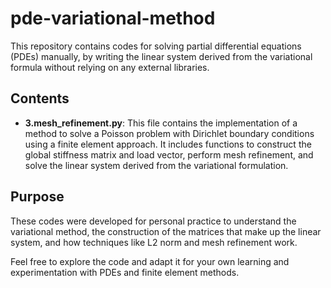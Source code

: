 # pde-variational-method

This repository contains codes for solving partial differential equations (PDEs) manually, by writing the linear system derived from the variational formula without relying on any external libraries. 

## Contents

- **3.mesh_refinement.py**: This file contains the implementation of a method to solve a Poisson problem with Dirichlet boundary conditions using a finite element approach. It includes functions to construct the global stiffness matrix and load vector, perform mesh refinement, and solve the linear system derived from the variational formulation.

## Purpose

These codes were developed for personal practice to understand the variational method, the construction of the matrices that make up the linear system, and how techniques like L2 norm and mesh refinement work. 

Feel free to explore the code and adapt it for your own learning and experimentation with PDEs and finite element methods.